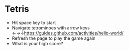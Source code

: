 # Tetris

* Hit space key to start
* Navigate tetrominoes with arrow keys ←→↓https://guides.github.com/activities/hello-world/
* Refresh the page to play the game again
* What is your high score?
